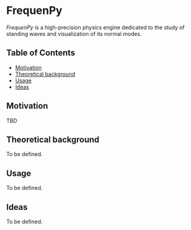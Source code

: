 
# FrequenPy

_FrequenPy_ is a high-precision physics engine dedicated to the study of standing waves and visualization of its normal modes.


## Table of Contents

- [Motivation](#motivation)
- [Theoretical background](#theoretical-background)
- [Usage](#usage)
- [Ideas](#ideas)

## Motivation

TBD

## Theoretical background

To be defined. 

## Usage

To be defined. 

## Ideas

To be defined. 
